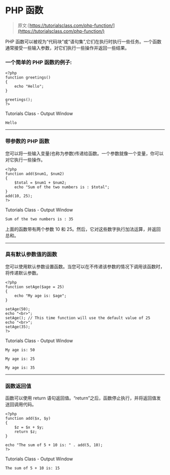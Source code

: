 # PHP 函数

> 原文:[https://tutorialsclass.com/php-function/](https://tutorialsclass.com/php-function/)

PHP 函数可以被视为“代码块”或“语句集”,它们在执行时执行一些任务。一个函数通常接受一些输入参数，对它们执行一些操作并返回一些结果。

### 一个简单的 PHP 函数的例子:

```
<?php
function greetings()
{
	echo "Hello";
}

greetings();
?>
```

Tutorials Class - Output Window

```
Hello
```

* * *

### 带参数的 PHP 函数

您可以将一些输入变量(也称为参数)传递给函数。一个参数就像一个变量，你可以对它执行一些操作。

```
<?php
function add($num1, $num2)
{
    $total = $num1 + $num2;
    echo "Sum of the two numbers is : $total";
}
add(10, 25);
?>
```

Tutorials Class - Output Window

```
Sum of the two numbers is : 35
```

上面的函数带有两个参数 10 和 25。然后，它对这些数字执行加法运算，并返回总和。

* * *

### 具有默认参数值的函数

您可以使用默认参数设置函数。当您可以在不传递该参数的情况下调用该函数时，将传递默认参数。

```
<?php
function setAge($age = 25) 
{
    echo "My age is: $age";
}

setAge(50);
echo "<br>";
setAge(); // This time function will use the default value of 25
echo "<br>";
setAge(35);
?>
```

Tutorials Class - Output Window

```
My age is: 50

My age is: 25

My age is: 35
```

* * *

### 函数返回值

函数可以使用 return 语句返回值。“return”之后，函数停止执行，并将返回值发送回调用代码。

```
<?php
function add($x, $y) 
{
    $z = $x + $y;
    return $z;
}

echo "The sum of 5 + 10 is: " . add(5, 10);
?>
```

Tutorials Class - Output Window

```
The sum of 5 + 10 is: 15
```
